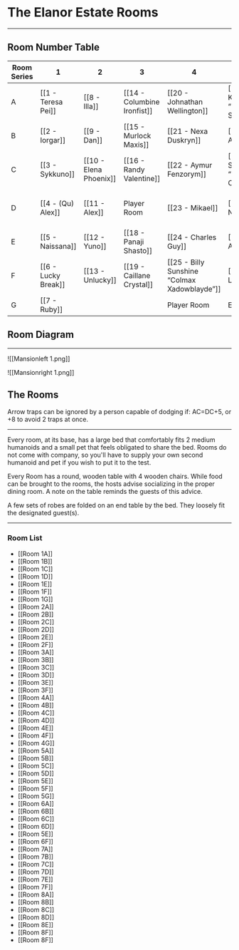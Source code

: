 # The Elanor Estate Rooms
---
## Room Number Table

| Room Series | 1                   | 2                      | 3                           | 4                                            | 5                                    | 6                          | 7                             | 8                                 |
| ----------- | ------------------- | ---------------------- | --------------------------- | -------------------------------------------- | ------------------------------------ | -------------------------- | ----------------------------- | --------------------------------- |
| A           | [[1 - Teresa Pei]]  | [[8 - Illa]]           | [[14 - Columbine Ironfist]] | [[20 - Johnathan Wellington]]                | [[27 - Kuyoko “Kuyo” Shinimiya]]     | [[34 - Alice Black]]       | Player Room                   | [[46 - Adam Smith]]               |
| B           | [[2 - Iorgar]]      | [[9 - Dan]]            | [[15 - Murlock Maxis]]      | [[21 - Nexa Duskryn]]                        | [[28 - Anassanna]]                   | [[35 - Valenor Illamaiya]] | Player Room                   | Player Room                       |
| C           | [[3 - Sykkuno]]     | [[10 - Elena Phoenix]] | [[16 - Randy Valentine]]    | [[22 - Aymur Fenzorym]]                      | [[29 - Sheila “Sparkles” Castmaker]] | [[36 - Allen Vix]]         | [[42 - Silvia Woods]]         | [[48 - Tome of Secrets]]          |
| D           | [[4 - (Qu) Alex]]   | [[11 - Alex]]          | Player Room                 | [[23 - Mikael]]                              | [[30 - (Nik) Nicky]]                 | [[37 - (Ada) Milo Vix]]    | [[43 - Erarith “Era” Kenep]]  | [[49 - Naomi]]                    |
| E           | [[5 - Naissana]]    | [[12 - Yuno]]          | [[18 - Panaji Shasto]]      | [[24 - Charles Guy]]                         | [[31 - Ayajel]]                      | [[38 - Klialtocmardoth]]   | (S/K)                         | [[50 - Ardorim Myurrhaanshtalod]] |
| F           | [[6 - Lucky Break]] | [[13 - Unlucky]]       | [[19 - Caillane Crystal]]   | [[25 - Billy Sunshine “Colmax Xadowblayde”]] | [[32 - Lyari]]                       | [[39 - Wang Xiao]]         | [[45 - (Di) Mark of Secrets]] | Player Room                       |
| G           | [[7 - Ruby]]        |                        |                             | Player Room                                  | Empty Room                           |                            |                               | [[52 - Zoul Avilor]] (Missing)    | 


## Room Diagram
---

![[Mansionleft 1.png]]

![[Mansionright 1.png]]


## The Rooms

Arrow traps can be ignored by a person capable of dodging if: AC=DC+5, or +8 to avoid 2 traps at once. 

  

---

  

Every room, at its base, has a large bed that comfortably fits 2 medium humanoids and a small pet that feels obligated to share the bed. Rooms do not come with company, so you'll have to supply your own second humanoid and pet if you wish to put it to the test. 

  

Every Room has a round, wooden table with 4 wooden chairs. While food can be brought to the rooms, the hosts advise socializing in the proper dining room. A note on the table reminds the guests of this advice. 

  

A few sets of robes are folded on an end table by the bed. They loosely fit the designated guest(s).

  

---
### Room List 
- [[Room 1A]]
- [[Room 1B]]
- [[Room 1C]]
- [[Room 1D]]
- [[Room 1E]]
- [[Room 1F]]
- [[Room 1G]]
- [[Room 2A]]
- [[Room 2B]]
- [[Room 2C]]
- [[Room 2D]]
- [[Room 2E]]
- [[Room 2F]]
- [[Room 3A]]
- [[Room 3B]]
- [[Room 3C]]
- [[Room 3D]]
- [[Room 3E]]
- [[Room 3F]]
- [[Room 4A]]
- [[Room 4B]]
- [[Room 4C]]
- [[Room 4D]]
- [[Room 4E]]
- [[Room 4F]]
- [[Room 4G]]
- [[Room 5A]]
- [[Room 5B]]
- [[Room 5C]]
- [[Room 5D]]
- [[Room 5E]]
- [[Room 5F]]
- [[Room 5G]]
- [[Room 6A]]
- [[Room 6B]]
- [[Room 6C]]
- [[Room 6D]]
- [[Room 5E]]
- [[Room 6F]]
- [[Room 7A]]
- [[Room 7B]]
- [[Room 7C]]
- [[Room 7D]]
- [[Room 7E]]
- [[Room 7F]]
- [[Room 8A]]
- [[Room 8B]]
- [[Room 8C]]
- [[Room 8D]]
- [[Room 8E]]
- [[Room 8F]]
- [[Room 8F]]